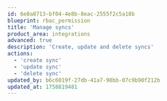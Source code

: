 ```yaml
---
id: 6e0a8713-bf04-4e8b-8eac-2555f2c5a18b
blueprint: rbac_permission
title: 'Manage syncs'
product_area: integrations
advanced: true
description: 'Create, update and delete syncs'
actions:
  - 'create sync'
  - 'update sync'
  - 'delete sync'
updated_by: b6c6019f-27db-41a7-98bb-07c9b90f212b
updated_at: 1758819481
---
```

